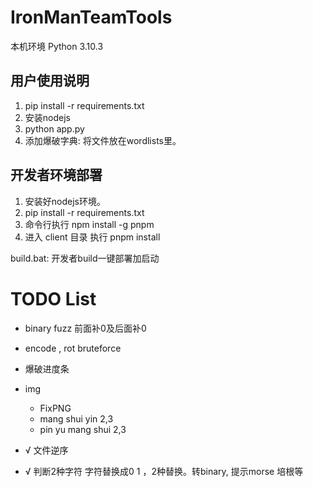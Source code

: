 # IronManTeamTools

本机环境 Python 3.10.3

## 用户使用说明
1. pip install -r requirements.txt
2. 安装nodejs
3. python app.py
4. 添加爆破字典: 将文件放在wordlists里。

## 开发者环境部署
1. 安装好nodejs环境。
2. pip install -r requirements.txt
3. 命令行执行 npm install -g pnpm
4. 进入 client 目录 执行 pnpm install

build.bat: 开发者build一键部署加启动



# TODO List

* binary fuzz 前面补0及后面补0
* encode , rot bruteforce
* 爆破进度条
* img
  * FixPNG
  * mang shui yin 2,3
  * pin yu mang shui 2,3 
  
* √ 文件逆序
* √ 判断2种字符  字符替换成0 1 ，2种替换。转binary, 提示morse 培根等
